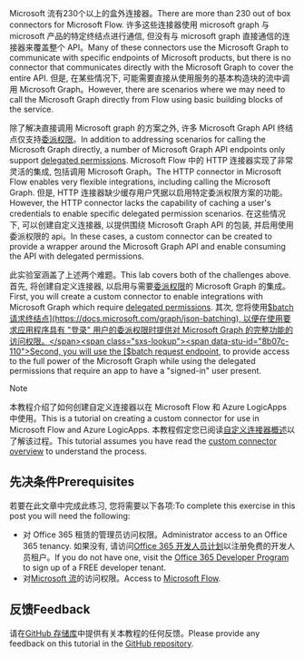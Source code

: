 <!-- markdownlint-disable MD002 MD041 -->

<span data-ttu-id="8b07c-101">Microsoft 流有230个以上的盒外连接器。</span><span class="sxs-lookup"><span data-stu-id="8b07c-101">There are more than 230 out of box connectors for Microsoft Flow.</span></span> <span data-ttu-id="8b07c-102">许多这些连接器使用 microsoft graph 与 microsoft 产品的特定终结点进行通信, 但没有与 microsoft graph 直接通信的连接器来覆盖整个 API。</span><span class="sxs-lookup"><span data-stu-id="8b07c-102">Many of these connectors use the Microsoft Graph to communicate with specific endpoints of Microsoft products, but there is no connector that communicates directly with the Microsoft Graph to cover the entire API.</span></span> <span data-ttu-id="8b07c-103">但是, 在某些情况下, 可能需要直接从使用服务的基本构造块的流中调用 Microsoft Graph。</span><span class="sxs-lookup"><span data-stu-id="8b07c-103">However, there are scenarios where we may need to call the Microsoft Graph directly from Flow using basic building blocks of the service.</span></span>

<span data-ttu-id="8b07c-104">除了解决直接调用 Microsoft graph 的方案之外, 许多 Microsoft Graph API 终结点仅支持[委派权限](https://docs.microsoft.com/graph/permissions-reference)。</span><span class="sxs-lookup"><span data-stu-id="8b07c-104">In addition to addressing scenarios for calling the Microsoft Graph directly, a number of Microsoft Graph API endpoints only support [delegated permissions](https://docs.microsoft.com/graph/permissions-reference).</span></span> <span data-ttu-id="8b07c-105">Microsoft Flow 中的 HTTP 连接器实现了非常灵活的集成, 包括调用 Microsoft Graph。</span><span class="sxs-lookup"><span data-stu-id="8b07c-105">The HTTP connector in Microsoft Flow enables very flexible integrations, including calling the Microsoft Graph.</span></span> <span data-ttu-id="8b07c-106">但是, HTTP 连接器缺少缓存用户凭据以启用特定委派权限方案的功能。</span><span class="sxs-lookup"><span data-stu-id="8b07c-106">However, the HTTP connector lacks the capability of caching a user's credentials to enable specific delegated permission scenarios.</span></span> <span data-ttu-id="8b07c-107">在这些情况下, 可以创建自定义连接器, 以提供围绕 Microsoft Graph API 的包装, 并启用使用委派权限的 api。</span><span class="sxs-lookup"><span data-stu-id="8b07c-107">In these cases, a custom connector can be created to provide a wrapper around the Microsoft Graph API and enable consuming the API with delegated permissions.</span></span>

<span data-ttu-id="8b07c-108">此实验室涵盖了上述两个难题。</span><span class="sxs-lookup"><span data-stu-id="8b07c-108">This lab covers both of the challenges above.</span></span> <span data-ttu-id="8b07c-109">首先, 将创建自定义连接器, 以启用与需要[委派权限](https://docs.microsoft.com/graph/permissions-reference)的 Microsoft Graph 的集成。</span><span class="sxs-lookup"><span data-stu-id="8b07c-109">First, you will create a custom connector to enable integrations with Microsoft Graph which require [delegated permissions](https://docs.microsoft.com/graph/permissions-reference).</span></span> <span data-ttu-id="8b07c-110">其次, 您将使用[$batch 请求终结点](https://docs.microsoft.com/graph/json-batching), 以便在使用要求应用程序具有 "登录" 用户的委派权限时提供对 Microsoft Graph 的完整功能的访问权限。</span><span class="sxs-lookup"><span data-stu-id="8b07c-110">Second, you will use the [$batch request endpoint](https://docs.microsoft.com/graph/json-batching), to provide access to the full power of the Microsoft Graph while using the delegated permissions that require an app to have a "signed-in" user present.</span></span>

> [!NOTE]
> <span data-ttu-id="8b07c-111">本教程介绍了如何创建自定义连接器以在 Microsoft Flow 和 Azure LogicApps 中使用。</span><span class="sxs-lookup"><span data-stu-id="8b07c-111">This is a tutorial on creating a custom connector for use in Microsoft Flow and Azure LogicApps.</span></span> <span data-ttu-id="8b07c-112">本教程假定您已阅读[自定义连接器概述](https://docs.microsoft.com/connectors/custom-connectors/)以了解该过程。</span><span class="sxs-lookup"><span data-stu-id="8b07c-112">This tutorial assumes you have read the [custom connector overview](https://docs.microsoft.com/connectors/custom-connectors/) to understand the process.</span></span>

## <a name="prerequisites"></a><span data-ttu-id="8b07c-113">先决条件</span><span class="sxs-lookup"><span data-stu-id="8b07c-113">Prerequisites</span></span>

<span data-ttu-id="8b07c-114">若要在此文章中完成此练习, 您将需要以下各项:</span><span class="sxs-lookup"><span data-stu-id="8b07c-114">To complete this exercise in this post you will need the following:</span></span>

- <span data-ttu-id="8b07c-115">对 Office 365 租赁的管理员访问权限。</span><span class="sxs-lookup"><span data-stu-id="8b07c-115">Administrator access to an Office 365 tenancy.</span></span> <span data-ttu-id="8b07c-116">如果没有, 请访问[Office 365 开发人员计划](https://developer.microsoft.com/office/dev-program)以注册免费的开发人员租户。</span><span class="sxs-lookup"><span data-stu-id="8b07c-116">If you do not have one, visit the [Office 365 Developer Program](https://developer.microsoft.com/office/dev-program) to sign up of a FREE developer tenant.</span></span>
- <span data-ttu-id="8b07c-117">对[Microsoft 流](https://flow.microsoft.com/)的访问权限。</span><span class="sxs-lookup"><span data-stu-id="8b07c-117">Access to [Microsoft Flow](https://flow.microsoft.com/).</span></span>

## <a name="feedback"></a><span data-ttu-id="8b07c-118">反馈</span><span class="sxs-lookup"><span data-stu-id="8b07c-118">Feedback</span></span>

<span data-ttu-id="8b07c-119">请在[GitHub 存储库](https://github.com/microsoftgraph/msgraph-training-microsoftflow)中提供有关本教程的任何反馈。</span><span class="sxs-lookup"><span data-stu-id="8b07c-119">Please provide any feedback on this tutorial in the [GitHub repository](https://github.com/microsoftgraph/msgraph-training-microsoftflow).</span></span>